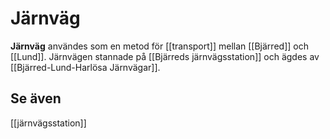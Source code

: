 # Järnväg

**Järnväg** användes som en metod för [[transport]] mellan [[Bjärred]] och [[Lund]]. Järnvägen stannade på [[Bjärreds järnvägsstation]] och ägdes av [[Bjärred-Lund-Harlösa Järnvägar]].

## Se även

[[järnvägsstation]]
